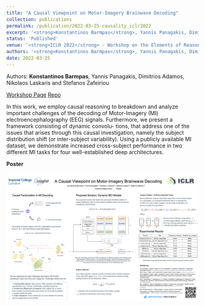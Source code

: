 ```yaml
---
title: "A Causal Viewpoint on Motor-Imagery Brainwave Decoding"
collection: publications
permalink: /publication/2022-03-25-causality_iclr2022
excerpt: '<strong>Konstantinos Barmpas</strong>, Yannis Panagakis, Dimitrios Adamos, Nikolaos Laskaris and Stefanos Zafeiriou - [[Paper]](https://openreview.net/pdf?id=HRfDSrOLclq) [[Talk at the BCI Society]](https://www.youtube.com/watch?v=d97lPpKcyOo&t=650s)'
status: 'Published'
venue: '<strong>ICLR 2022</strong> - Workshop on the Elements of Reasoning: Objects, Structure, and Causality (OSC)' 
authors: '<strong>Konstantinos Barmpas</strong>, Yannis Panagakis, Dimitrios Adamos, Nikolaos Laskaris and Stefanos Zafeiriou'
date: 2022-03-25
---
```


Authors: <strong>Konstantinos Barmpas</strong>, Yannis Panagakis, Dimitrios Adamos, Nikolaos Laskaris and Stefanos Zafeiriou

[Workshop Page](https://objects-structure-causality.github.io) [Repo](https://github.com/KonstantinosBarmpas/Dynamic-BCI-Models)

In this work, we employ causal reasoning to breakdown and analyze important challenges of the decoding of Motor-Imagery (MI) electroencephalography (EEG) signals. Furthermore, we present a framework consisting of dynamic convolu- tions, that address one of the issues that arises through this causal investigation, namely the subject distribution shift (or inter-subject variability). Using a publicly available MI dataset, we demonstrate increased cross-subject performance in two different MI tasks for four well-established deep architectures.

**Poster**

![](../images/pub_iclr2022_osc/iclr2022_poster.png)

